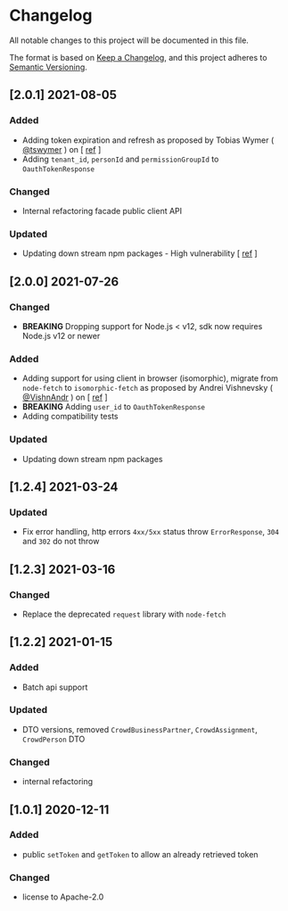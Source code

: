 # Changelog

All notable changes to this project will be documented in this file.

The format is based on [Keep a Changelog](https://keepachangelog.com/en/1.0.0/),
and this project adheres to [Semantic Versioning](https://semver.org/spec/v2.0.0.html).

## [2.0.1] 2021-08-05
### Added
- Adding token expiration and refresh as proposed by Tobias Wymer ( [@tswymer](https://github.com/tswymer) ) on [ [ref](https://github.com/SAP/fsm-sdk/pull/11) ]
- Adding `tenant_id`, `personId` and `permissionGroupId` to `OauthTokenResponse`
### Changed 
- Internal refactoring facade public client API
### Updated 
- Updating down stream npm packages - High vulnerability [ [ref](https://npmjs.com/advisories/1770) ]

## [2.0.0] 2021-07-26
### Changed
- **BREAKING** Dropping support for Node.js < v12, sdk now requires Node.js v12 or newer 
### Added
- Adding support for using client in browser (isomorphic), migrate from `node-fetch` to `isomorphic-fetch` as proposed by Andrei Vishnevsky ( [@VishnAndr](https://github.com/VishnAndr) ) on [ [ref](https://github.com/SAP/fsm-sdk/pull/9) ]
- **BREAKING** Adding `user_id` to `OauthTokenResponse`
- Adding compatibility tests
### Updated 
- Updating down stream npm packages 


## [1.2.4] 2021-03-24
### Updated 
- Fix error handling, http errors `4xx/5xx` status throw `ErrorResponse`, `304` and `302` do not throw 

## [1.2.3] 2021-03-16
### Changed 
- Replace the deprecated `request` library with `node-fetch`

## [1.2.2] 2021-01-15
### Added
- Batch api support 
### Updated 
- DTO versions, removed `CrowdBusinessPartner`, `CrowdAssignment`, `CrowdPerson` DTO
### Changed
- internal refactoring

## [1.0.1] 2020-12-11
### Added
- public `setToken` and `getToken` to allow an already retrieved token
### Changed
- license to Apache-2.0